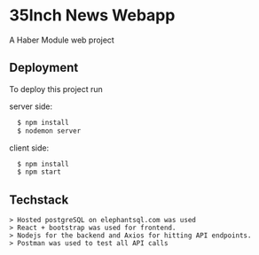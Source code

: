 
# 35Inch News Webapp

A Haber Module web project 


## Deployment

To deploy this project run

server side:
```bash
  $ npm install
  $ nodemon server
```
client side:
```bash
  $ npm install
  $ npm start
```
## Techstack
```
> Hosted postgreSQL on elephantsql.com was used
> React + bootstrap was used for frontend.
> Nodejs for the backend and Axios for hitting API endpoints.
> Postman was used to test all API calls
```
